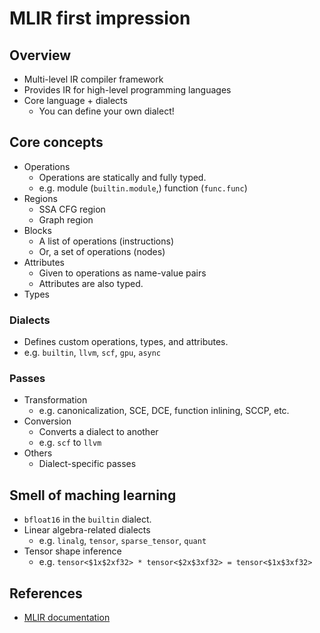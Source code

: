 # MLIR first impression

## Overview

- Multi-level IR compiler framework
- Provides IR for high-level programming languages
- Core language + dialects
  - You can define your own dialect!

## Core concepts

- Operations
  - Operations are statically and fully typed.
  - e.g. module (`builtin.module`,) function (`func.func`)
- Regions
  - SSA CFG region
  - Graph region
- Blocks
  - A list of operations (instructions)
  - Or, a set of operations (nodes)
- Attributes
  - Given to operations as name-value pairs
  - Attributes are also typed.
- Types

### Dialects

- Defines custom operations, types, and attributes.
- e.g. `builtin`, `llvm`, `scf`, `gpu`, `async`

### Passes

- Transformation
  - e.g. canonicalization, SCE, DCE, function inlining, SCCP, etc.
- Conversion
  - Converts a dialect to another
  - e.g. `scf` to `llvm`
- Others
  - Dialect-specific passes

## Smell of maching learning

- `bfloat16` in the `builtin` dialect.
- Linear algebra-related dialects
  - e.g. `linalg`, `tensor`, `sparse_tensor`, `quant`
- Tensor shape inference
  - e.g. `tensor<$1x$2xf32> * tensor<$2x$3xf32> = tensor<$1x$3xf32>`

## References

- [MLIR documentation](https://mlir.llvm.org/docs/)
